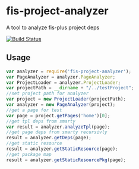 fis-project-analyzer
========

A tool to analyze fis-plus project deps

[![Build Status](https://travis-ci.org/hefangshi/fis-project-analyzer.svg?branch=master)](https://travis-ci.org/hefangshi/fis-project-analyzer)

## Usage

```javascript
var analyzer = require('fis-project-analyzer');
var PageAnalyzer = analyzer.PageAnalyzer;
var ProjectLoader = analyzer.ProjectLoader;
var projectPath = __dirname + "/../testProject";
//set project path for analyzer
var project = new ProjectLoader(projectPath);
var analyzer = new PageAnalyzer(project);
//get a page for test
var page = project.getPages('home')[0];
//get tpl deps from smarty
var result = analyzer.analyzeTpl(page);
//get page deps from smarty recursivly
result = analyzer.getDeps(page);
//get static resource
result = analyzer.getStaticResource(page);
//get package map
result = analyzer.getStaticResourcePkg(page);
```